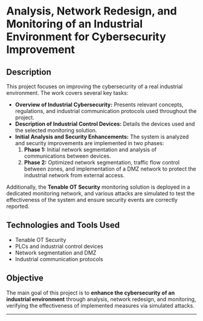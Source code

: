 # Analysis, Network Redesign, and Monitoring of an Industrial Environment for Cybersecurity Improvement

## Description

This project focuses on improving the cybersecurity of a real industrial environment. The work covers several key tasks:

- **Overview of Industrial Cybersecurity:** Presents relevant concepts, regulations, and industrial communication protocols used throughout the project.  
- **Description of Industrial Control Devices:** Details the devices used and the selected monitoring solution.  
- **Initial Analysis and Security Enhancements:** The system is analyzed and security improvements are implemented in two phases:  
  1. **Phase 1:** Initial network segmentation and analysis of communications between devices.  
  2. **Phase 2:** Optimized network segmentation, traffic flow control between zones, and implementation of a DMZ network to protect the industrial network from external access.  

Additionally, the **Tenable OT Security** monitoring solution is deployed in a dedicated monitoring network, and various attacks are simulated to test the effectiveness of the system and ensure security events are correctly reported.

## Technologies and Tools Used

- Tenable OT Security  
- PLCs and industrial control devices  
- Network segmentation and DMZ  
- Industrial communication protocols  

## Objective

The main goal of this project is to **enhance the cybersecurity of an industrial environment** through analysis, network redesign, and monitoring, verifying the effectiveness of implemented measures via simulated attacks.

---


